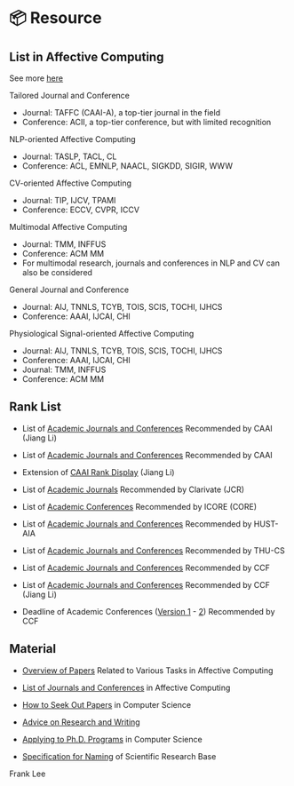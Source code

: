 # 📦 Resource

## List in Affective Computing
See more [here](https://github.com/lijfrank-open/Affective-Computing-Materials/)  

Tailored Journal and Conference
- Journal: TAFFC (CAAI-A), a top-tier journal in the field
- Conference: ACII, a top-tier conference, but with limited recognition

NLP-oriented Affective Computing
- Journal: TASLP, TACL, CL
- Conference: ACL, EMNLP, NAACL, SIGKDD, SIGIR, WWW

CV-oriented Affective Computing
- Journal: TIP, IJCV, TPAMI
- Conference: ECCV, CVPR, ICCV

Multimodal Affective Computing
- Journal: TMM, INFFUS
- Conference: ACM MM
- For multimodal research, journals and conferences in NLP and CV can also be considered

General Journal and Conference
- Journal: AIJ, TNNLS, TCYB, TOIS, SCIS, TOCHI, IJHCS
- Conference: AAAI, IJCAI, CHI

Physiological Signal-oriented Affective Computing
- Journal: AIJ, TNNLS, TCYB, TOIS, SCIS, TOCHI, IJHCS
- Conference: AAAI, IJCAI, CHI
- Journal: TMM, INFFUS
- Conference: ACM MM

## Rank List
- List of <a href="https://lijfrank.github.io/attaches/CAAI.html" class="no-underline">Academic Journals and Conferences</a> Recommended by CAAI (Jiang Li)

- List of <a href="attaches/CAAI.pdf" class="no-underline">Academic Journals and Conferences</a> Recommended by CAAI

- Extension of <a href="https://github.com/lijfrank-open/CAAI-Rank-Display" class="no-underline">CAAI Rank Display</a> (Jiang Li)

- List of <a href="https://jcr.clarivate.com/jcr/home" class="no-underline">Academic Journals</a> Recommended by Clarivate (JCR)

- List of <a href="https://portal.core.edu.au/conf-ranks/?search=&by=all&source=CORE2023&sort=arank&page=1" class="no-underline">Academic Conferences</a> Recommended by ICORE (CORE)

- List of <a href="attaches/HUST-AIA.pdf" class="no-underline">Academic Journals and Conferences</a> Recommended by HUST-AIA

- List of <a href="attaches/TH-CPL.pdf" class="no-underline">Academic Journals and Conferences</a> Recommended by THU-CS

- List of <a href="attaches/CCF.pdf" class="no-underline">Academic Journals and Conferences</a> Recommended by CCF

- List of <a href="https://lijfrank.github.io/attaches/CCF.html" class="no-underline">Academic Journals and Conferences</a> Recommended by CCF (Jiang Li)

- Deadline of Academic Conferences (<a href="https://ccfddl.github.io/" class="no-underline">Version 1</a> - <a href="https://ccfddl.top/" class="no-underline">2</a>) Recommended by CCF

<!-- - Ranks of <a href="https://ying-zhang.github.io/misc/2022-ccf-list" class="no-underline">Academic Conferences and Journals</a> Recommended by CCF (Ying-Zhang).-->

<!-- - Ranks of <a href="attaches/CCF-J-Chinese.pdf" class="no-underline">High-Quality Academic Journals in Computing</a> Recommended by CCF. -->

<!-- - Ranks of <a href="attaches/CAA-J.pdf" class="no-underline">Academic Journals</a> - <a href="attaches/CAA-C.pdf" class="no-underline">Conferences</a> Recommended by CAA. -->

## Material

- <a href="https://github.com/lijfrank-open/Affective-Computing-Materials/" class="no-underline">Overview of Papers</a> Related to Various Tasks in Affective Computing

- <a href="https://github.com/lijfrank-open/Affective-Computing-Materials/" class="no-underline">List of Journals and Conferences</a> in Affective Computing

- <a href="https://ying-zhang.github.io/misc/2016-we-love-paper/" class="no-underline">How to Seek Out Papers</a> in Computer Science

- <a href="http://www.cs.cmu.edu/afs/cs.cmu.edu/user/mleone/web/how-to.html" class="no-underline">Advice on Research and Writing</a>

- <a href="https://www.cs.cmu.edu/~harchol/gradschooltalk.pdf" class="no-underline">Applying to Ph.D. Programs</a> in Computer Science

- <a href="attaches/Naming.pdf" class="no-underline">Specification for Naming</a> of Scientific Research Base

<script type="text/javascript" id="clustrmaps" src="//clustrmaps.com/map_v2.js?d=23R2z4m_JZVSTgsDmm5jyVtCW6XzV89zcMPy5pwb4KY&cl=080808&t=tt&co=ffffff&cmo=3acc3a&cmn=ff5353&ct=808080&w=a"></script>

<div style="clear: both; text-align: left;">
<p>Frank Lee</p>
</div>